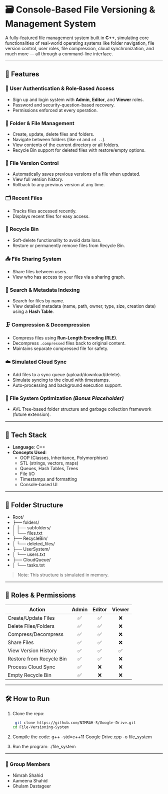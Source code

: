 # 🗃️ Console-Based File Versioning & Management System

A fully-featured file management system built in **C++**, simulating core functionalities of real-world operating systems like folder navigation, file version control, user roles, file compression, cloud synchronization, and much more — all through a command-line interface.

---

## 🚀 Features

### 🔐 User Authentication & Role-Based Access
- Sign up and login system with **Admin**, **Editor**, and **Viewer** roles.
- Password and security-question-based recovery.
- Permissions enforced at every operation.

### 📁 Folder & File Management
- Create, update, delete files and folders.
- Navigate between folders (like `cd` and `cd ..`).
- View contents of the current directory or all folders.
- Recycle Bin support for deleted files with restore/empty options.

### 🔄 File Version Control
- Automatically saves previous versions of a file when updated.
- View full version history.
- Rollback to any previous version at any time.

### 🗂️ Recent Files
- Tracks files accessed recently.
- Displays recent files for easy access.

### 🧺 Recycle Bin
- Soft-delete functionality to avoid data loss.
- Restore or permanently remove files from Recycle Bin.

### 📤 File Sharing System
- Share files between users.
- View who has access to your files via a sharing graph.

### 🔎 Search & Metadata Indexing
- Search for files by name.
- View detailed metadata (name, path, owner, type, size, creation date) using a **Hash Table**.

### 🗜️ Compression & Decompression
- Compress files using **Run-Length Encoding (RLE)**.
- Decompress `.compressed` files back to original content.
- Maintains separate compressed file for safety.

### ☁️ Simulated Cloud Sync
- Add files to a sync queue (upload/download/delete).
- Simulate syncing to the cloud with timestamps.
- Auto-processing and background execution support.

### 🧠 File System Optimization *(Bonus Placeholder)*
- AVL Tree-based folder structure and garbage collection framework (future extension).

---

## 🧪 Tech Stack

- **Language**: C++
- **Concepts Used**:
  - OOP (Classes, Inheritance, Polymorphism)
  - STL (strings, vectors, maps)
  - Queues, Hash Tables, Trees
  - File I/O
  - Timestamps and formatting
  - Console-based UI

---

## 📁 Folder Structure

- Root/
- ├──  folders/
- │ ├──  subfolders/
- │ └──  files.txt
- ├──  RecycleBin/
- │ └──  deleted_files/
- ├──  UserSystem/
- │ └──  users.txt
- ├──  CloudQueue/
- │ └──  tasks.txt

> Note: This structure is simulated in memory.

---

## 👤 Roles & Permissions

| Action                  | Admin | Editor | Viewer |
|-------------------------|:-----:|:------:|:------:|
| Create/Update Files     | ✅    | ✅     | ❌     |
| Delete Files/Folders    | ✅    | ✅     | ❌     |
| Compress/Decompress     | ✅    | ✅     | ❌     |
| Share Files             | ✅    | ✅     | ❌     |
| View Version History    | ✅    | ✅     | ✅     |
| Restore from Recycle Bin| ✅    | ✅     | ❌     |
| Process Cloud Sync      | ✅    | ❌     | ❌     |
| Empty Recycle Bin       | ✅    | ❌     | ❌     |

---

## 🛠️ How to Run

1. Clone the repo:
   ```bash
    git clone https://github.com/NIMRAH-S/Google-Drive.git
   cd File-Versioning-System

2. Compile the code:
   g++ -std=c++11 Google Drive.cpp -o file_system

3. Run the program:
   ./file_system
   
 ---
### 👥 Group Members

- Nimrah Shahid  
- Aameena Shahid  
- Ghulam Dastageer


